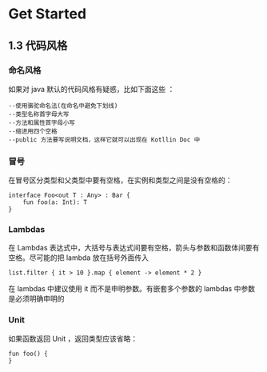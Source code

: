 # Get Started #

## 1.3 代码风格 ##

### 命名风格 ###

如果对 java 默认的代码风格有疑惑，比如下面这些 ：

	--使用骆驼命名法(在命名中避免下划线)
	--类型名称首字母大写
	--方法和属性首字母小写
	--缩进用四个空格
	--public 方法要写说明文档，这样它就可以出现在 Kotllin Doc 中

### 冒号 ###
在冒号区分类型和父类型中要有空格，在实例和类型之间是没有空格的：

	interface Foo<out T : Any> : Bar {
	    fun foo(a: Int): T
	}

### Lambdas ###
在 Lambdas 表达式中，大括号与表达式间要有空格，箭头与参数和函数体间要有空格。尽可能的把 lambda 放在括号外面传入

	list.filter { it > 10 }.map { element -> element * 2 }

在 lambdas 中建议使用 it 而不是申明参数。有嵌套多个参数的 lambdas 中参数是必须明确申明的

### Unit ###

如果函数返回 Unit ，返回类型应该省略：

	fun foo() {
	}